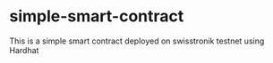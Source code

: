 # simple-smart-contract
This is a simple smart contract deployed on swisstronik testnet using Hardhat
